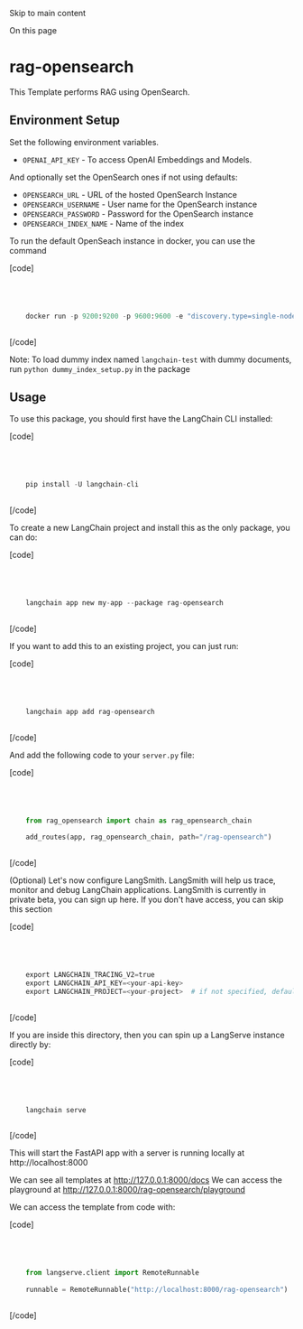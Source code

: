 

Skip to main content

On this page

# rag-opensearch

This Template performs RAG using OpenSearch.

## Environment Setup​

Set the following environment variables.

  * `OPENAI_API_KEY` \- To access OpenAI Embeddings and Models.

And optionally set the OpenSearch ones if not using defaults:

  * `OPENSEARCH_URL` \- URL of the hosted OpenSearch Instance
  * `OPENSEARCH_USERNAME` \- User name for the OpenSearch instance
  * `OPENSEARCH_PASSWORD` \- Password for the OpenSearch instance
  * `OPENSEARCH_INDEX_NAME` \- Name of the index 

To run the default OpenSeach instance in docker, you can use the command

[code]
```python




    docker run -p 9200:9200 -p 9600:9600 -e "discovery.type=single-node" --name opensearch-node -d opensearchproject/opensearch:latest  
    


```
[/code]


Note: To load dummy index named `langchain-test` with dummy documents, run `python dummy_index_setup.py` in the package

## Usage​

To use this package, you should first have the LangChain CLI installed:

[code]
```python




    pip install -U langchain-cli  
    


```
[/code]


To create a new LangChain project and install this as the only package, you can do:

[code]
```python




    langchain app new my-app --package rag-opensearch  
    


```
[/code]


If you want to add this to an existing project, you can just run:

[code]
```python




    langchain app add rag-opensearch  
    


```
[/code]


And add the following code to your `server.py` file:

[code]
```python




    from rag_opensearch import chain as rag_opensearch_chain  
      
    add_routes(app, rag_opensearch_chain, path="/rag-opensearch")  
    


```
[/code]


(Optional) Let's now configure LangSmith. LangSmith will help us trace, monitor and debug LangChain applications. LangSmith is currently in private beta, you can sign up here. If you don't have
access, you can skip this section

[code]
```python




    export LANGCHAIN_TRACING_V2=true  
    export LANGCHAIN_API_KEY=<your-api-key>  
    export LANGCHAIN_PROJECT=<your-project>  # if not specified, defaults to "default"  
    


```
[/code]


If you are inside this directory, then you can spin up a LangServe instance directly by:

[code]
```python




    langchain serve  
    


```
[/code]


This will start the FastAPI app with a server is running locally at http://localhost:8000

We can see all templates at http://127.0.0.1:8000/docs We can access the playground at http://127.0.0.1:8000/rag-opensearch/playground

We can access the template from code with:

[code]
```python




    from langserve.client import RemoteRunnable  
      
    runnable = RemoteRunnable("http://localhost:8000/rag-opensearch")  
    


```
[/code]


